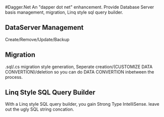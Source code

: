 #Dagger.Net
An "dapper dot net" enhancement. Provide Database Server basis management, migration, Linq style sql query builder.

## DataServer Management
Create/Remove/Update/Backup

## Migration
.sql/.cs migration style generation, Seperate creation/(CUSTOMIZE DATA CONVERTION)/deletion so you can do DATA CONVERTION inbetween the process.

## Linq Style SQL Query Builder
With a Linq style SQL query builder, you gain Strong Type IntelliSense. leave out the ugly SQL string concation.